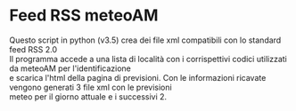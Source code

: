 # Feed RSS meteoAM

Questo script in python (v3.5) crea dei file xml compatibili con lo standard feed RSS 2.0 <br />
Il programma accede a una lista di località con i corrispettivi codici utilizzati da meteoAM per l'identificazione <br />
e scarica l'html della pagina di previsioni. Con le informazioni ricavate vengono generati 3 file xml con le previsioni <br />
meteo per il giorno attuale e i successivi 2.
